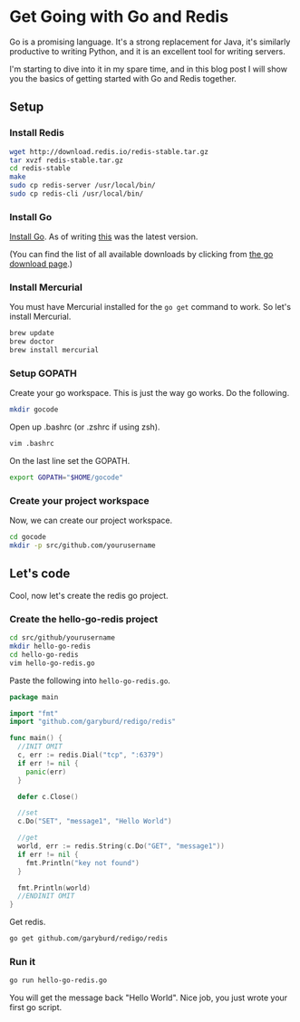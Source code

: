 # Get Going with Go and Redis

Go is a promising language. It's a strong replacement for Java, it's similarly productive to writing Python, and it is an excellent tool for writing servers.

I'm starting to dive into it in my spare time, and in this blog post I will show you the basics of getting started with Go and Redis together.

## Setup

### Install Redis

```bash
wget http://download.redis.io/redis-stable.tar.gz
tar xvzf redis-stable.tar.gz
cd redis-stable
make
sudo cp redis-server /usr/local/bin/
sudo cp redis-cli /usr/local/bin/
```

### Install Go

[Install Go](https://go.googlecode.com/files/go1.1.2.darwin-amd64.pkg). As of writing [this](https://go.googlecode.com/files/go1.1.2.darwin-amd64.pkg) was the latest version.

(You can find the list of all available downloads by clicking from [the go download page](http://golang.org/doc/install).)

### Install Mercurial

You must have Mercurial installed for the `go get` command to work. So let's install Mercurial.

```bash
brew update   
brew doctor
brew install mercurial
```

### Setup GOPATH

Create your go workspace. This is just the way go works. Do the following.

```bash
mkdir gocode
```

Open up .bashrc (or .zshrc if using zsh).

```bash
vim .bashrc
```

On the last line set the GOPATH.

```bash
export GOPATH="$HOME/gocode"
```

### Create your project workspace 

Now, we can create our project workspace.

```bash
cd gocode
mkdir -p src/github.com/yourusername
```

## Let's code

Cool, now let's create the redis go project.

### Create the hello-go-redis project

```bash
cd src/github/yourusername
mkdir hello-go-redis
cd hello-go-redis
vim hello-go-redis.go
```

Paste the following into `hello-go-redis.go`.

```go
package main

import "fmt"
import "github.com/garyburd/redigo/redis"

func main() {
  //INIT OMIT
  c, err := redis.Dial("tcp", ":6379")
  if err != nil {
    panic(err)
  }

  defer c.Close()

  //set
  c.Do("SET", "message1", "Hello World")

  //get
  world, err := redis.String(c.Do("GET", "message1"))
  if err != nil {
    fmt.Println("key not found")
  }

  fmt.Println(world)
  //ENDINIT OMIT
}
```

Get redis.

```bash
go get github.com/garyburd/redigo/redis
```

### Run it

```bash
go run hello-go-redis.go
```

You will get the message back "Hello World". Nice job, you just wrote your first go script.

